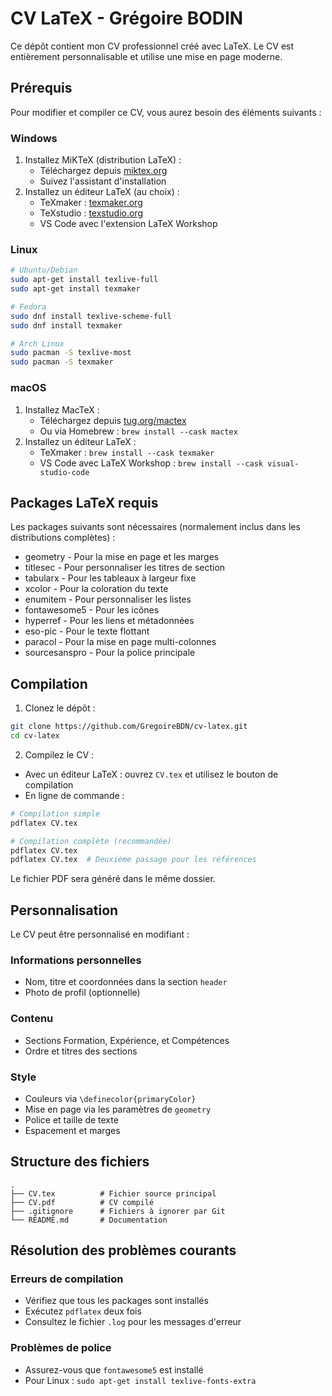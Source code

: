 # CV LaTeX - Grégoire BODIN

Ce dépôt contient mon CV professionnel créé avec LaTeX. Le CV est entièrement personnalisable et utilise une mise en page moderne.

## Prérequis

Pour modifier et compiler ce CV, vous aurez besoin des éléments suivants :

### Windows

1. Installez MiKTeX (distribution LaTeX) :
   - Téléchargez depuis [miktex.org](https://miktex.org/download)
   - Suivez l'assistant d'installation
2. Installez un éditeur LaTeX (au choix) :
   - TeXmaker : [texmaker.org](https://www.xm1math.net/texmaker/)
   - TeXstudio : [texstudio.org](https://www.texstudio.org/)
   - VS Code avec l'extension LaTeX Workshop

### Linux

```bash
# Ubuntu/Debian
sudo apt-get install texlive-full
sudo apt-get install texmaker

# Fedora
sudo dnf install texlive-scheme-full
sudo dnf install texmaker

# Arch Linux
sudo pacman -S texlive-most
sudo pacman -S texmaker
```

### macOS

1. Installez MacTeX :
   - Téléchargez depuis [tug.org/mactex](https://tug.org/mactex/)
   - Ou via Homebrew : `brew install --cask mactex`
2. Installez un éditeur LaTeX :
   - TeXmaker : `brew install --cask texmaker`
   - VS Code avec LaTeX Workshop : `brew install --cask visual-studio-code`

## Packages LaTeX requis

Les packages suivants sont nécessaires (normalement inclus dans les distributions complètes) :

- geometry - Pour la mise en page et les marges
- titlesec - Pour personnaliser les titres de section
- tabularx - Pour les tableaux à largeur fixe
- xcolor - Pour la coloration du texte
- enumitem - Pour personnaliser les listes
- fontawesome5 - Pour les icônes
- hyperref - Pour les liens et métadonnées
- eso-pic - Pour le texte flottant
- paracol - Pour la mise en page multi-colonnes
- sourcesanspro - Pour la police principale

## Compilation

1. Clonez le dépôt :

```bash
git clone https://github.com/GregoireBDN/cv-latex.git
cd cv-latex
```

2. Compilez le CV :

- Avec un éditeur LaTeX : ouvrez `CV.tex` et utilisez le bouton de compilation
- En ligne de commande :

```bash
# Compilation simple
pdflatex CV.tex

# Compilation complète (recommandée)
pdflatex CV.tex
pdflatex CV.tex  # Deuxième passage pour les références
```

Le fichier PDF sera généré dans le même dossier.

## Personnalisation

Le CV peut être personnalisé en modifiant :

### Informations personnelles

- Nom, titre et coordonnées dans la section `header`
- Photo de profil (optionnelle)

### Contenu

- Sections Formation, Expérience, et Compétences
- Ordre et titres des sections

### Style

- Couleurs via `\definecolor{primaryColor}`
- Mise en page via les paramètres de `geometry`
- Police et taille de texte
- Espacement et marges

## Structure des fichiers

```
.
├── CV.tex          # Fichier source principal
├── CV.pdf          # CV compilé
├── .gitignore      # Fichiers à ignorer par Git
└── README.md       # Documentation
```

## Résolution des problèmes courants

### Erreurs de compilation

- Vérifiez que tous les packages sont installés
- Exécutez `pdflatex` deux fois
- Consultez le fichier `.log` pour les messages d'erreur

### Problèmes de police

- Assurez-vous que `fontawesome5` est installé
- Pour Linux : `sudo apt-get install texlive-fonts-extra`
